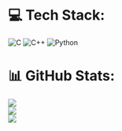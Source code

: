 
# 💻 Tech Stack:
![C](https://img.shields.io/badge/c-%2300599C.svg?style=flat&logo=c&logoColor=white) ![C++](https://img.shields.io/badge/c++-%2300599C.svg?style=flat&logo=c%2B%2B&logoColor=white) ![Python](https://img.shields.io/badge/python-3670A0?style=flat&logo=python&logoColor=ffdd54)
# 📊 GitHub Stats:
![](https://github-readme-stats.vercel.app/api?username=Muchangi001&theme=github_dark&hide_border=false&include_all_commits=true&count_private=false)<br/>
![](https://github-readme-streak-stats.herokuapp.com/?user=Muchangi001&theme=github_dark&hide_border=false)<br/>
![](https://github-readme-stats.vercel.app/api/top-langs/?username=Muchangi001&theme=github_dark&hide_border=false&include_all_commits=true&count_private=false&layout=compact)

<!-- Proudly created with GPRM ( https://gprm.itsvg.in ) -->